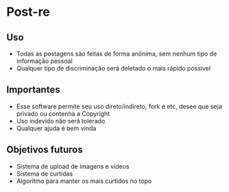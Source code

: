 # Post-re

## Uso

- Todas as postagens são feitas de forma anônima, sem nenhum tipo de informação pessoal
- Qualquer tipo de discriminação será deletado o mais rápido possível

## Importantes

- Esse software permite seu uso direto/indireto, fork e etc, desee que seja privado ou contenha a Copyright
- Uso indevido não será tolerado
- Qualquer ajuda é bem vinda

## Objetivos futuros

- Sistema de upload de imagens e vídeos
- Sistema de curtidas
- Algoritmo para manter os mais curtidos no topo
